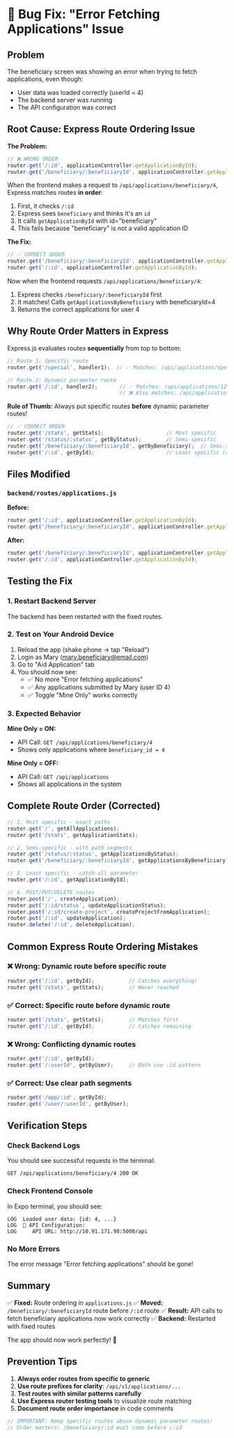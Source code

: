 # 🐛 Bug Fix: "Error Fetching Applications" Issue

## Problem
The beneficiary screen was showing an error when trying to fetch applications, even though:
- User data was loaded correctly (userId = 4)
- The backend server was running
- The API configuration was correct

## Root Cause: Express Route Ordering Issue

**The Problem:**
```javascript
// ❌ WRONG ORDER
router.get('/:id', applicationController.getApplicationById);
router.get('/beneficiary/:beneficiaryId', applicationController.getApplicationsByBeneficiary);
```

When the frontend makes a request to `/api/applications/beneficiary/4`, Express matches routes **in order**:
1. First, it checks `/:id` 
2. Express sees `beneficiary` and thinks it's an `id`
3. It calls `getApplicationById` with id="beneficiary"
4. This fails because "beneficiary" is not a valid application ID

**The Fix:**
```javascript
// ✅ CORRECT ORDER
router.get('/beneficiary/:beneficiaryId', applicationController.getApplicationsByBeneficiary);
router.get('/:id', applicationController.getApplicationById);
```

Now when the frontend requests `/api/applications/beneficiary/4`:
1. Express checks `/beneficiary/:beneficiaryId` first
2. It matches! Calls `getApplicationsByBeneficiary` with beneficiaryId=4
3. Returns the correct applications for user 4

## Why Route Order Matters in Express

Express.js evaluates routes **sequentially** from top to bottom:

```javascript
// Route 1: Specific route
router.get('/special', handler1);  // ✅ Matches: /api/applications/special

// Route 2: Dynamic parameter route  
router.get('/:id', handler2);       // ✅ Matches: /api/applications/123
                                    // ❌ Also matches: /api/applications/special (if before Route 1)
```

**Rule of Thumb:** Always put specific routes **before** dynamic parameter routes!

```javascript
// ✅ CORRECT ORDER
router.get('/stats', getStats);                    // Most specific
router.get('/status/:status', getByStatus);        // Semi-specific
router.get('/beneficiary/:beneficiaryId', getByBeneficiary);  // Semi-specific
router.get('/:id', getById);                       // Least specific (catch-all)
```

## Files Modified

### `backend/routes/applications.js`
**Before:**
```javascript
router.get('/:id', applicationController.getApplicationById);
router.get('/beneficiary/:beneficiaryId', applicationController.getApplicationsByBeneficiary);
```

**After:**
```javascript
router.get('/beneficiary/:beneficiaryId', applicationController.getApplicationsByBeneficiary);
router.get('/:id', applicationController.getApplicationById);
```

## Testing the Fix

### 1. Restart Backend Server
The backend has been restarted with the fixed routes.

### 2. Test on Your Android Device
1. Reload the app (shake phone → tap "Reload")
2. Login as Mary (mary.beneficiary@email.com)
3. Go to "Aid Application" tab
4. You should now see:
   - ✅ No more "Error fetching applications"
   - ✅ Any applications submitted by Mary (user ID 4)
   - ✅ Toggle "Mine Only" works correctly

### 3. Expected Behavior

**Mine Only = ON:**
- API Call: `GET /api/applications/beneficiary/4`
- Shows only applications where `beneficiary_id = 4`

**Mine Only = OFF:**
- API Call: `GET /api/applications`
- Shows all applications in the system

## Complete Route Order (Corrected)

```javascript
// 1. Most specific - exact paths
router.get('/', getAllApplications);
router.get('/stats', getApplicationStats);

// 2. Semi-specific - with path segments
router.get('/status/:status', getApplicationsByStatus);
router.get('/beneficiary/:beneficiaryId', getApplicationsByBeneficiary);

// 3. Least specific - catch-all parameter
router.get('/:id', getApplicationById);

// 4. POST/PUT/DELETE routes
router.post('/', createApplication);
router.put('/:id/status', updateApplicationStatus);
router.post('/:id/create-project', createProjectFromApplication);
router.put('/:id', updateApplication);
router.delete('/:id', deleteApplication);
```

## Common Express Route Ordering Mistakes

### ❌ Wrong: Dynamic route before specific route
```javascript
router.get('/:id', getById);           // Catches everything!
router.get('/stats', getStats);        // Never reached
```

### ✅ Correct: Specific route before dynamic route
```javascript
router.get('/stats', getStats);        // Matches first
router.get('/:id', getById);           // Catches remaining
```

### ❌ Wrong: Conflicting dynamic routes
```javascript
router.get('/:id', getById);           
router.get('/:userId', getByUser);     // Both use :id pattern
```

### ✅ Correct: Use clear path segments
```javascript
router.get('/app/:id', getById);       
router.get('/user/:userId', getByUser);
```

## Verification Steps

### Check Backend Logs
You should see successful requests in the terminal:
```
GET /api/applications/beneficiary/4 200 OK
```

### Check Frontend Console
In Expo terminal, you should see:
```
LOG  Loaded user data: {id: 4, ...}
LOG  🔧 API Configuration:
LOG     API URL: http://10.91.171.98:5000/api
```

### No More Errors
The error message "Error fetching applications" should be gone!

## Summary

✅ **Fixed:** Route ordering in `applications.js`
✅ **Moved:** `/beneficiary/:beneficiaryId` route before `/:id` route
✅ **Result:** API calls to fetch beneficiary applications now work correctly
✅ **Backend:** Restarted with fixed routes

The app should now work perfectly! 🎉

## Prevention Tips

1. **Always order routes from specific to generic**
2. **Use route prefixes for clarity**: `/api/v1/applications/...`
3. **Test routes with similar patterns carefully**
4. **Use Express router testing tools** to visualize route matching
5. **Document route order importance** in code comments

```javascript
// IMPORTANT: Keep specific routes above dynamic parameter routes!
// Order matters: /beneficiary/:id must come before /:id
```
